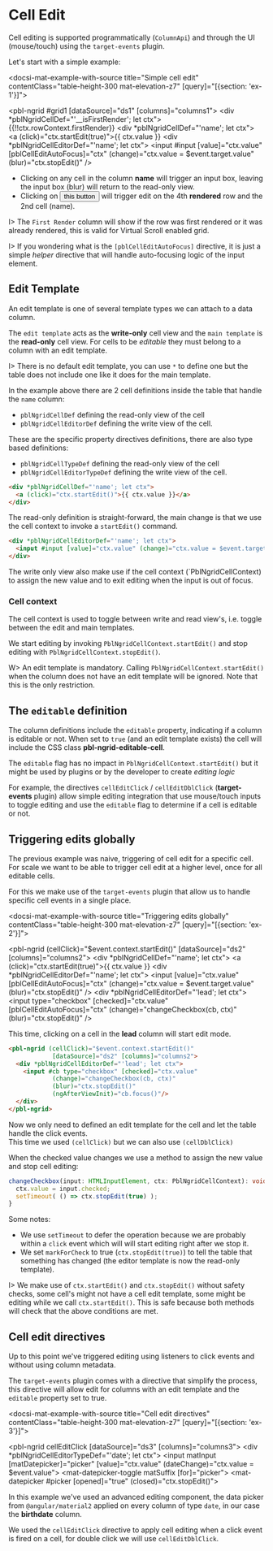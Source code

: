 # Cell Edit

Cell editing is supported programmatically (`ColumnApi`) and through the UI (mouse/touch) using the `target-events` plugin.

Let's start with a simple example:

<docsi-mat-example-with-source title="Simple cell edit" contentClass="table-height-300 mat-elevation-z7" [query]="[{section: 'ex-1'}]">
  <!--@pebula-example:ex-1-->
  <pbl-ngrid #grid1 [dataSource]="ds1" [columns]="columns1">
    <div *pblNgridCellDef="'__isFirstRender'; let ctx">
      {{!!ctx.rowContext.firstRender}}
    </div>
    <div *pblNgridCellDef="'name'; let ctx">
      <a (click)="ctx.startEdit(true)">{{ ctx.value }}</a>
    </div>
    <div *pblNgridCellEditorDef="'name'; let ctx">
      <input #input [value]="ctx.value" [pblCellEditAutoFocus]="ctx" (change)="ctx.value = $event.target.value" (blur)="ctx.stopEdit()" />
    </div>
  </pbl-ngrid>

  <ul>
    <li>Clicking on any cell in the column <b>name</b> will trigger an input box, leaving the input box (blur) will return to the read-only view.</li>
    <li>Clicking on <button mat-button (click)="update(grid1)">this button</button> will trigger edit on the 4th <b>rendered</b> row and the 2nd cell (name).</li>
  </ul>
  
  <!--@pebula-example:ex-1-->
</docsi-mat-example-with-source>

I> The `First Render` column will show if the row was first rendered or it was already rendered, this is valid for Virtual Scroll enabled grid.

I> If you wondering what is the `[pblCellEditAutoFocus]` directive, it is just a simple *helper* directive that will handle auto-focusing logic of
the input element.

## Edit Template

<p>An edit template is one of <a [routerLink]="['../..', 'concepts', 'column-templates']">several template types</a> we can attach to a data column.</p>

The `edit template` acts as the **write-only** cell view and the `main template` is the **read-only** cell view. For cells to be *editable* they
must belong to a column with an edit template.

I> There is no default edit template, you can use `*` to define one but the table does not include one like it does for the main template.

In the example above there are 2 cell definitions inside the table that handle the `name` column:

- `pblNgridCellDef` defining the read-only view of the cell
- `pblNgridCellEditorDef` defining the write view of the cell.

These are the specific property directives definitions, there are also type based definitions:

- `pblNgridCellTypeDef` defining the read-only view of the cell
- `pblNgridCellEditorTypeDef` defining the write view of the cell.

```html
<div *pblNgridCellDef="'name'; let ctx">
  <a (click)="ctx.startEdit()">{{ ctx.value }}</a>
</div>
```

The read-only definition is straight-forward, the main change is that we use the cell context to invoke a `startEdit()` command.

```html
<div *pblNgridCellEditorDef="'name'; let ctx">
  <input #input [value]="ctx.value" (change)="ctx.value = $event.target.value" (blur)="ctx.stopEdit()" (ngAfterViewInit)="input.focus()"/>
</div>
```

The write only view also make use if the cell context (`PblNgridCellContext) to assign the new value and to exit editing when the input is out of focus.

### Cell context

The cell context is used to toggle between write and read view's, i.e. toggle between the edit and main templates.

We start editing by invoking `PblNgridCellContext.startEdit()` and stop editing with `PblNgridCellContext.stopEdit()`.

W> An edit template is mandatory. Calling `PblNgridCellContext.startEdit()` when the column does not have an edit template will be ignored.
Note that this is the only restriction.

## The `editable` definition

The column definitions include the `editable` property, indicating if a column is editable or not.
When set to `true` (and an edit template exists) the cell will include the CSS class **pbl-ngrid-editable-cell**.

The `editable` flag has no impact in `PblNgridCellContext.startEdit()` but it might be used by plugins or by the developer to
create *editing logic*

For example, the directives `cellEditClick` / `cellEditDblClick` (**target-events** plugin) allow simple editing integration that
use mouse/touch inputs to toggle editing and use the `editable` flag to determine if a cell is editable or not.

## Triggering edits globally

The previous example was naive, triggering of cell edit for a specific cell. For scale we want to be able to trigger cell edit
at a higher level, once for all editable cells.

For this we make use of the `target-events` plugin that allow us to handle specific cell events in a single place.

<docsi-mat-example-with-source title="Triggering edits globally" contentClass="table-height-300 mat-elevation-z7" [query]="[{section: 'ex-2'}]">
  <!--@pebula-example:ex-2-->
  <pbl-ngrid (cellClick)="$event.context.startEdit()"
             [dataSource]="ds2" [columns]="columns2">
    <div *pblNgridCellDef="'name'; let ctx">
      <a (click)="ctx.startEdit(true)">{{ ctx.value }}</a>
    </div>
    <div *pblNgridCellEditorDef="'name'; let ctx">
      <input [value]="ctx.value" [pblCellEditAutoFocus]="ctx" (change)="ctx.value = $event.target.value" (blur)="ctx.stopEdit()" />
    </div>
    <div *pblNgridCellEditorDef="'lead'; let ctx">
      <input type="checkbox" [checked]="ctx.value"
             [pblCellEditAutoFocus]="ctx"
             (change)="changeCheckbox(cb, ctx)"
             (blur)="ctx.stopEdit()" />
    </div>
  </pbl-ngrid>
  <!--@pebula-example:ex-2-->
</docsi-mat-example-with-source>

This time, clicking on a cell in the **lead** column will start edit mode.

```html
<pbl-ngrid (cellClick)="$event.context.startEdit()"
            [dataSource]="ds2" [columns]="columns2">
  <div *pblNgridCellEditorDef="'lead'; let ctx">
    <input #cb type="checkbox" [checked]="ctx.value"
            (change)="changeCheckbox(cb, ctx)"
            (blur)="ctx.stopEdit()"
            (ngAfterViewInit)="cb.focus()"/>
  </div>
</pbl-ngrid>
```

Now we only need to defined an edit template for the cell and let the table handle the click events.  
This time we used `(cellClick)` but we can also use `(cellDblClick)`

When the checked value changes we use a method to assign the new value and stop cell editing:

```typescript
changeCheckbox(input: HTMLInputElement, ctx: PblNgridCellContext): void {
  ctx.value = input.checked;
  setTimeout( () => ctx.stopEdit(true) );
}
```

Some notes:

- We use `setTimeout` to defer the operation because we are probably within a `click` event which will will start editing right after we stop it.
- We set `markForCheck` to true (`ctx.stopEdit(true)`) to tell the table that something has changed (the editor template is now the read-only template).

I> We make use of `ctx.startEdit()` and `ctx.stopEdit()` without safety checks, some cell's might not have a cell edit template, some might be editing
while we call `ctx.startEdit()`. This is safe because both methods will check that the above conditions are met.

## Cell edit directives

Up to this point we've triggered editing using listeners to click events and without using column metadata.

The `target-events` plugin comes with a directive that simplify the process, this directive will allow edit for columns with an edit template and
the `editable` property set to true.

<docsi-mat-example-with-source title="Cell edit directives" contentClass="table-height-300 mat-elevation-z7" [query]="[{section: 'ex-3'}]">
  <!--@pebula-example:ex-3-->
  <pbl-ngrid cellEditClick
             [dataSource]="ds3" [columns]="columns3">
    <div *pblNgridCellEditorTypeDef="'date'; let ctx">
      <mat-form-field>
        <input matInput [matDatepicker]="picker" [value]="ctx.value"
               (dateChange)="ctx.value = $event.value">
        <mat-datepicker-toggle matSuffix [for]="picker"></mat-datepicker-toggle>
        <mat-datepicker #picker [opened]="true" (closed)="ctx.stopEdit()"></mat-datepicker>
      </mat-form-field>
    </div>
  </pbl-ngrid>
  <!--@pebula-example:ex-3-->
</docsi-mat-example-with-source>

In this example we've used an advanced editing component, the data picker from `@angular/material2` applied on every column
of type `date`, in our case the **birthdate** column.

We used the `cellEditClick` directive to apply cell editing when a click event is fired on a cell, for double click we will use `cellEditDblClick`.
